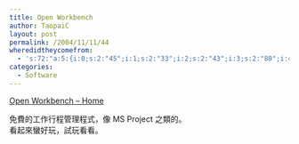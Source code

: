 ```yaml
---
title: Open Workbench
author: TaopaiC
layout: post
permalink: /2004/11/11/44
wheredidtheycomefrom:
  - 's:72:"a:5:{i:0;s:2:"45";i:1;s:2:"33";i:2;s:2:"43";i:3;s:2:"80";i:4;s:3:"102";}";'
categories:
  - Software
---
```

[Open Workbench &#8211; Home][1]

免費的工作行程管理程式，像 MS Project 之類的。  
看起來蠻好玩，試玩看看。

 [1]: http://www.openworkbench.org/